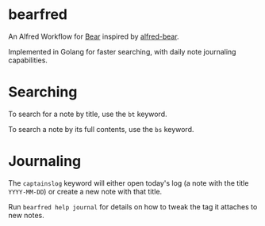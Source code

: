 # bearfred

An Alfred Workflow for [Bear](https://bear.app) inspired by [alfred-bear](https://github.com/chrisbro/alfred-bear).

Implemented in Golang for faster searching, with daily note journaling capabilities.

# Searching

To search for a note by title, use the `bt` keyword.

To search a note by its full contents, use the `bs` keyword.

# Journaling

The `captainslog` keyword will either open today's log (a note with the title `YYYY-MM-DD`) or create a new note with that title.

Run `bearfred help journal` for details on how to tweak the tag it attaches to new notes.
